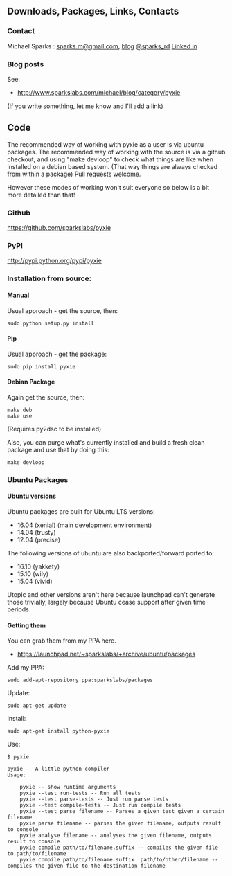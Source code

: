 ## Downloads, Packages, Links, Contacts

### Contact

Michael Sparks : <sparks.m@gmail.com>, [blog](http://www.sparkslabs.com/michael/) [@sparks_rd](http://twitter.com/sparks_rd) [Linked in](https://www.linkedin.com/pub/michael-sparks/0/1b9/a93)

### Blog posts

See:

* <http://www.sparkslabs.com/michael/blog/category/pyxie>

(If you write something, let me know and I'll add a link)

## Code

The recommended way of working with pyxie as a user is via ubuntu packages.
The recommended way of working with the source is via a github checkout, and
using "make devloop" to check what things are like when installed on a debian
based system. (That way things are always checked from within a package)
Pull requests welcome.

However these modes of working won't suit everyone so below is a bit more
detailed than that!


### Github

<https://github.com/sparkslabs/pyxie>

### PyPI

<http://pypi.python.org/pypi/pyxie>

### Installation from source:

#### Manual

Usual approach - get the source, then:

    sudo python setup.py install

#### Pip

Usual approach - get the package:

    sudo pip install pyxie

#### Debian Package

Again get the source, then:

    make deb
    make use

(Requires py2dsc to be installed)

Also, you can purge what's currently installed and build a fresh clean
package and use that by doing this:

    make devloop


### Ubuntu Packages

#### Ubuntu versions

Ubuntu packages are built for Ubuntu LTS versions:

* 16.04 (xenial) (main development environment)
* 14.04 (trusty)
* 12.04 (precise)

The following versions of ubuntu are also backported/forward ported to:
* 16.10 (yakkety)
* 15.10 (wily)
* 15.04 (vivid)

Utopic and other versions aren't here because launchpad can't generate those trivially, 
largely because Ubuntu cease support after given time periods

#### Getting them

You can grab them from my PPA here.

* <https://launchpad.net/~sparkslabs/+archive/ubuntu/packages>

Add my PPA:

    sudo add-apt-repository ppa:sparkslabs/packages

Update:

    sudo apt-get update

Install:

    sudo apt-get install python-pyxie

Use:

    $ pyxie

    pyxie -- A little python compiler
    Usage:

        pyxie -- show runtime arguments
        pyxie --test run-tests -- Run all tests
        pyxie --test parse-tests -- Just run parse tests
        pyxie --test compile-tests -- Just run compile tests
        pyxie --test parse filename -- Parses a given test given a certain filename
        pyxie parse filename -- parses the given filename, outputs result to console
        pyxie analyse filename -- analyses the given filename, outputs result to console
        pyxie compile path/to/filename.suffix -- compiles the given file to path/to/filename
        pyxie compile path/to/filename.suffix  path/to/other/filename -- compiles the given file to the destination filename
